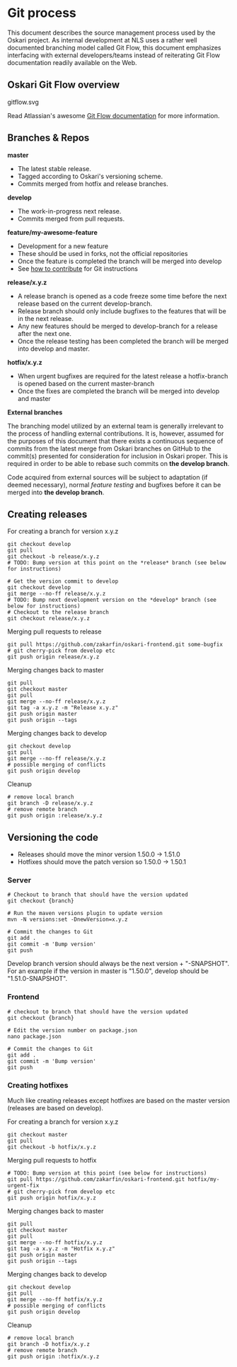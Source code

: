 # Git process

This document describes the source management process used by the Oskari project. As internal development at NLS uses a ​rather ​well ​documented ​branching ​model called ​Git Flow, this document emphasizes interfacing with external developers/teams instead of reiterating ​Git Flow documentation readily available on the Web.

## Oskari Git Flow overview

gitflow.svg

Read Atlassian's awesome [Git Flow documentation](https://www.atlassian.com/git/tutorials/comparing-workflows/gitflow-workflow) for more information.

## Branches & Repos

**master**
- The latest stable release.
- Tagged according to Oskari's versioning scheme.
- Commits merged from hotfix and release branches.

**develop**
- The work-in-progress next release.
- Commits merged from pull requests.

**feature/my-awesome-feature**
- Development for a new feature
- These should be used in forks, not the official repositories
- Once the feature is completed the branch will be merged into develop
- See [how to contribute](LINK_Development/how-to-contribute) for Git instructions

**release/x.y.z**
- A release branch is opened as a code freeze some time before the next release based on the current develop-branch.
- Release branch should only include bugfixes to the features that will be in the next release.
- Any new features should be merged to develop-branch for a release after the next one.
- Once the release testing has been completed the branch will be merged into develop and master.

**hotfix/x.y.z**
- When urgent bugfixes are required for the latest release a hotfix-branch is opened based on the current master-branch
- Once the fixes are completed the branch will be merged into develop and master

**External branches**

The branching model utilized by an external team is generally irrelevant to the process of handling external contributions. It is, however, assumed for the purposes of this document that there exists a continuous sequence of commits from the latest merge from Oskari branches on GitHub to the commit(s) presented for consideration for inclusion in Oskari proper. This is required in order to be able to rebase such commits on **the develop branch**.

Code acquired from external sources will be subject to adaptation (if deemed necessary), normal _feature testing_ and bugfixes before it can be merged into **the develop branch**.

## Creating releases

For creating a branch for version x.y.z

    git checkout develop
    git pull
    git checkout -b release/x.y.z
    # TODO: Bump version at this point on the *release* branch (see below for instructions)

    # Get the version commit to develop
    git checkout develop
    git merge --no-ff release/x.y.z
    # TODO: Bump next development version on the *develop* branch (see below for instructions)
    # Checkout to the release branch
    git checkout release/x.y.z

Merging pull requests to release

    git pull https://github.com/zakarfin/oskari-frontend.git some-bugfix
    # git cherry-pick from develop etc
    git push origin release/x.y.z

Merging changes back to master

    git pull
    git checkout master
    git pull
    git merge --no-ff release/x.y.z
    git tag -a x.y.z -m "Release x.y.z"
    git push origin master
    git push origin --tags

Merging changes back to develop

    git checkout develop
    git pull
    git merge --no-ff release/x.y.z
    # possible merging of conflicts
    git push origin develop

Cleanup

    # remove local branch
    git branch -D release/x.y.z
    # remove remote branch
    git push origin :release/x.y.z

## Versioning the code
- Releases should move the minor version 1.50.0 -> 1.51.0
- Hotfixes should move the patch version so 1.50.0 -> 1.50.1

### Server
    # Checkout to branch that should have the version updated
    git checkout {branch}
    
    # Run the maven versions plugin to update version
    mvn -N versions:set -DnewVersion=x.y.z
    
    # Commit the changes to Git
    git add .
    git commit -m 'Bump version'
    git push

Develop branch version should always be the next version + "-SNAPSHOT". For an example if the version in master is "1.50.0", develop should be "1.51.0-SNAPSHOT".

### Frontend

    # checkout to branch that should have the version updated
    git checkout {branch}
    
    # Edit the version number on package.json
    nano package.json
    
    # Commit the changes to Git
    git add .
    git commit -m 'Bump version'
    git push

### Creating hotfixes
Much like creating releases except hotfixes are based on the master version (releases are based on develop).

For creating a branch for version x.y.z

    git checkout master
    git pull
    git checkout -b hotfix/x.y.z

Merging pull requests to hotfix

    # TODO: Bump version at this point (see below for instructions)
    git pull https://github.com/zakarfin/oskari-frontend.git hotfix/my-urgent-fix
    # git cherry-pick from develop etc
    git push origin hotfix/x.y.z

Merging changes back to master

    git pull
    git checkout master
    git pull
    git merge --no-ff hotfix/x.y.z
    git tag -a x.y.z -m "Hotfix x.y.z"
    git push origin master
    git push origin --tags

Merging changes back to develop

    git checkout develop
    git pull
    git merge --no-ff hotfix/x.y.z
    # possible merging of conflicts
    git push origin develop

Cleanup

    # remove local branch
    git branch -D hotfix/x.y.z
    # remove remote branch
    git push origin :hotfix/x.y.z